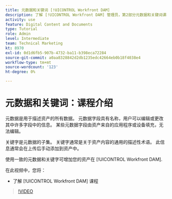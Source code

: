 ```yaml
---
title: 元数据和关键词 [!UICONTROL Workfront DAM]
description: 了解 [!UICONTROL Workfront DAM] 管理员，第2部分元数据和关键词课程。
activity: use
feature: Digital Content and Documents
type: Tutorial
role: Admin
level: Intermediate
team: Technical Marketing
kt: 8970
exl-id: 0d1d6fb5-907b-4732-ba11-b398eca72284
source-git-commit: a0aa8328842d2db1235edc42664eb0b18f4038e4
workflow-type: tm+mt
source-wordcount: '123'
ht-degree: 0%

---
```


# 元数据和关键词：课程介绍

元数据是用于描述资产的所有数据。 元数据字段具有名称，用户可以编辑或更改其中许多字段中的信息。 某些元数据字段由资产来自的应用程序或设备填充，无法编辑。

关键字是元数据的子集。 关键字通常是关于资产内容的通用的描述性术语。 此信息通常会在上传后手动添加到资产中。

使用一致的元数据和关键字可增加您的资产在 [!UICONTROL Workfront DAM].

在此视频中，您将：

* 了解 [!UICONTROL Workfront DAM] 课程

>[!VIDEO](https://video.tv.adobe.com/v/335233/?quality=12)
